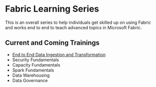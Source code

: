 # Fabric Learning Series

This is an overall series to help individuals get skilled up on using Fabric and works end to end to teach advanced topics in Microsoft Fabric. 

## Current and Coming Trainings

- [End to End Data Ingestion and Transformation](data_ingestion_and_transformation/README.md)
- Security Fundamentals
- Capacity Fundamentals
- Spark Fundamentals
- Data Warehousing
- Data Governance